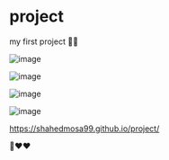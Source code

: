 # project

my first project 🤩✅


![image](https://user-images.githubusercontent.com/102252842/160008912-eb4412ff-98a2-4dfe-b452-c1bdaf892034.png)



![image](https://user-images.githubusercontent.com/102252842/160009102-38344ed8-3e69-4683-8ae0-e1ad341afd3d.png)



![image](https://user-images.githubusercontent.com/102252842/160009132-fabe4a19-c0bb-4f7e-8151-11afa80de4c3.png)


![image](https://user-images.githubusercontent.com/102252842/160009262-c4ad6bbe-c1be-4ce3-b12e-b6f8eeb01ec8.png)


 https://shahedmosa99.github.io/project/
 
 
 👀❤❤
